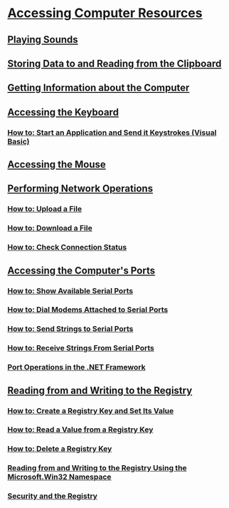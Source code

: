 # [Accessing Computer Resources](index.md)
## [Playing Sounds](playing-sounds.md)
## [Storing Data to and Reading from the Clipboard](storing-data-to-and-reading-from-the-clipboard.md)
## [Getting Information about the Computer](getting-information-about-the-computer.md)
## [Accessing the Keyboard](accessing-the-keyboard.md)
### [How to: Start an Application and Send it Keystrokes (Visual Basic)](how-to-start-an-application-and-send-it-keystrokes.md)
## [Accessing the Mouse](accessing-the-mouse.md)
## [Performing Network Operations](performing-network-operations.md)
### [How to: Upload a File](how-to-upload-a-file.md)
### [How to: Download a File](how-to-download-a-file.md)
### [How to: Check Connection Status](how-to-check-connection-status.md)
## [Accessing the Computer's Ports](accessing-the-computer-s-ports.md)
### [How to: Show Available Serial Ports](how-to-show-available-serial-ports.md)
### [How to: Dial Modems Attached to Serial Ports](how-to-dial-modems-attached-to-serial-ports.md)
### [How to: Send Strings to Serial Ports](how-to-send-strings-to-serial-ports.md)
### [How to: Receive Strings From Serial Ports](how-to-receive-strings-from-serial-ports.md)
### [Port Operations in the .NET Framework](port-operations-in-the-net-framework.md)
## [Reading from and Writing to the Registry](reading-from-and-writing-to-the-registry.md)
### [How to: Create a Registry Key and Set Its Value](how-to-create-a-registry-key-and-set-its-value.md)
### [How to: Read a Value from a Registry Key](how-to-read-a-value-from-a-registry-key.md)
### [How to: Delete a Registry Key](how-to-delete-a-registry-key.md)
### [Reading from and Writing to the Registry Using the Microsoft.Win32 Namespace](reading-from-and-writing-to-the-registry-using-the-microsoft-win32-namespace.md)
### [Security and the Registry](security-and-the-registry.md)
